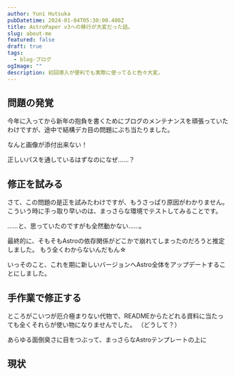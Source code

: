 ```yaml
---
author: Yuni Hutsuka
pubDatetime: 2024-01-04T05:30:00.400Z
title: AstroPaper v3への移行が大変だった話。
slug: about-me
featured: false
draft: true
tags:
  - blog-ブログ
ogImage: ""
description: 初回導入が便利でも実際に使ってると色々大変。
---
```


## 問題の発覚

今年に入ってから新年の抱負を書くためにブログのメンテナンスを頑張っていたわけですが、途中で結構デカ目の問題にぶち当たりました。

なんと画像が添付出来ない！

正しいパスを通しているはずなのになぜ……？

## 修正を試みる

さて、この問題の是正を試みたわけですが、もうさっぱり原因がわかりません。
こういう時に手っ取り早いのは、まっさらな環境でテストしてみることです。

……と、思っていたのですがも全然動かない……。

最終的に、そもそもAstroの依存関係がどこかで崩れてしまったのだろうと推定しました。
もう全くわからないんだもん☆

いっそのこと、これを期に新しいバージョンへAstro全体をアップデートすることにしました。

## 手作業で修正する

ところがこいつが厄介極まりない代物で、READMEからたどれる資料に当たっても全くそれらが使い物になりませんでした。
（どうして？）

あらゆる面倒臭さに目をつぶって、まっさらなAstroテンプレートの上に

## 現状
